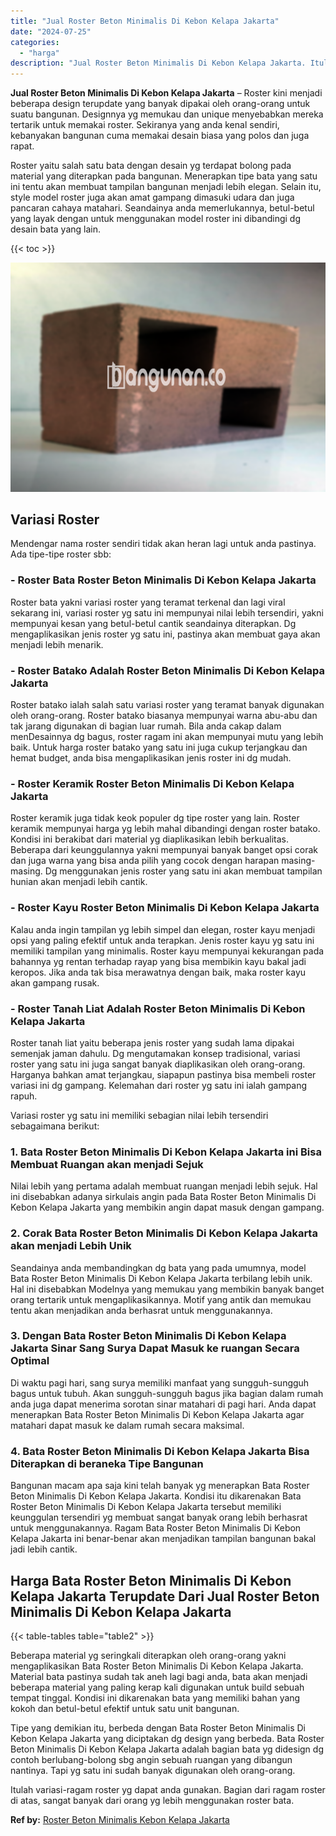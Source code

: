 ```yaml
---
title: "Jual Roster Beton Minimalis Di Kebon Kelapa Jakarta"
date: "2024-07-25"
categories: 
  - "harga"
description: "Jual Roster Beton Minimalis Di Kebon Kelapa Jakarta. Itulah variasi-ragam roster yg dapat anda gunakan. Bagian dari ragam roster di atas, sangat banyak dari..."
---
```


**Jual Roster Beton Minimalis Di Kebon Kelapa Jakarta** – Roster kini menjadi beberapa design terupdate yang banyak dipakai oleh orang-orang untuk suatu bangunan. Designnya yg memukau dan unique menyebabkan mereka tertarik untuk memakai roster. Sekiranya yang anda kenal sendiri, kebanyakan bangunan cuma memakai desain biasa yang polos dan juga rapat.

Roster yaitu salah satu bata dengan desain yg terdapat bolong pada material yang diterapkan pada bangunan. Menerapkan tipe bata yang satu ini tentu akan membuat tampilan bangunan menjadi lebih elegan. Selain itu, style model roster juga akan amat gampang dimasuki udara dan juga pancaran cahaya matahari. Seandainya anda memerlukannya, betul-betul yang layak dengan untuk menggunakan model roster ini dibandingi dg desain bata yang lain.

{{< toc >}}

![Jual Roster Beton Minimalis Di Kebon Kelapa Jakarta](/images/bata-roster-minimalis-29.png)

## Variasi Roster

Mendengar nama roster sendiri tidak akan heran lagi untuk anda pastinya. Ada tipe-tipe roster sbb:

### \- Roster Bata Roster Beton Minimalis Di Kebon Kelapa Jakarta

Roster bata yakni variasi roster yang teramat terkenal dan lagi viral sekarang ini, variasi roster yg satu ini mempunyai nilai lebih tersendiri, yakni mempunyai kesan yang betul-betul cantik seandainya diterapkan. Dg mengaplikasikan jenis roster yg satu ini, pastinya akan membuat gaya akan menjadi lebih menarik.

### \- Roster Batako Adalah Roster Beton Minimalis Di Kebon Kelapa Jakarta

Roster batako ialah salah satu variasi roster yang teramat banyak digunakan oleh orang-orang. Roster batako biasanya mempunyai warna abu-abu dan tak jarang digunakan di bagian luar rumah. Bila anda cakap dalam menDesainnya dg bagus, roster ragam ini akan mempunyai mutu yang lebih baik. Untuk harga roster batako yang satu ini juga cukup terjangkau dan hemat budget, anda bisa mengaplikasikan jenis roster ini dg mudah.

### \- Roster Keramik Roster Beton Minimalis Di Kebon Kelapa Jakarta

Roster keramik juga tidak keok populer dg tipe roster yang lain. Roster keramik mempunyai harga yg lebih mahal dibandingi dengan roster batako. Kondisi ini berakibat dari material yg diaplikasikan lebih berkualitas. Beberapa dari keunggulannya yakni mempunyai banyak banget opsi corak dan juga warna yang bisa anda pilih yang cocok dengan harapan masing-masing. Dg menggunakan jenis roster yang satu ini akan membuat tampilan hunian akan menjadi lebih cantik.

### \- Roster Kayu Roster Beton Minimalis Di Kebon Kelapa Jakarta

Kalau anda ingin tampilan yg lebih simpel dan elegan, roster kayu menjadi opsi yang paling efektif untuk anda terapkan. Jenis roster kayu yg satu ini memiliki tampilan yang minimalis. Roster kayu mempunyai kekurangan pada bahannya yg rentan terhadap rayap yang bisa membikin kayu bakal jadi keropos. Jika anda tak bisa merawatnya dengan baik, maka roster kayu akan gampang rusak.

### \- Roster Tanah Liat Adalah Roster Beton Minimalis Di Kebon Kelapa Jakarta

Roster tanah liat yaitu beberapa jenis roster yang sudah lama dipakai semenjak jaman dahulu. Dg mengutamakan konsep tradisional, variasi roster yang satu ini juga sangat banyak diaplikasikan oleh orang-orang. Harganya bahkan amat terjangkau, siapapun pastinya bisa membeli roster variasi ini dg gampang. Kelemahan dari roster yg satu ini ialah gampang rapuh.

Variasi roster yg satu ini memiliki sebagian nilai lebih tersendiri sebagaimana berikut:

### 1\. Bata Roster Beton Minimalis Di Kebon Kelapa Jakarta ini Bisa Membuat Ruangan akan menjadi Sejuk

Nilai lebih yang pertama adalah membuat ruangan menjadi lebih sejuk. Hal ini disebabkan adanya sirkulais angin pada Bata Roster Beton Minimalis Di Kebon Kelapa Jakarta yang membikin angin dapat masuk dengan gampang.

### 2\. Corak Bata Roster Beton Minimalis Di Kebon Kelapa Jakarta akan menjadi Lebih Unik

Seandainya anda membandingkan dg bata yang pada umumnya, model Bata Roster Beton Minimalis Di Kebon Kelapa Jakarta terbilang lebih unik. Hal ini disebabkan Modelnya yang memukau yang membikin banyak banget orang tertarik untuk mengaplikasikannya. Motif yang antik dan memukau tentu akan menjadikan anda berhasrat untuk menggunakannya.

### 3\. Dengan Bata Roster Beton Minimalis Di Kebon Kelapa Jakarta Sinar Sang Surya Dapat Masuk ke ruangan Secara Optimal

Di waktu pagi hari, sang surya memiliki manfaat yang sungguh-sungguh bagus untuk tubuh. Akan sungguh-sungguh bagus jika bagian dalam rumah anda juga dapat menerima sorotan sinar matahari di pagi hari. Anda dapat menerapkan Bata Roster Beton Minimalis Di Kebon Kelapa Jakarta agar matahari dapat masuk ke dalam rumah secara maksimal.

### 4\. Bata Roster Beton Minimalis Di Kebon Kelapa Jakarta Bisa Diterapkan di beraneka Tipe Bangunan

Bangunan macam apa saja kini telah banyak yg menerapkan Bata Roster Beton Minimalis Di Kebon Kelapa Jakarta. Kondisi itu dikarenakan Bata Roster Beton Minimalis Di Kebon Kelapa Jakarta tersebut memiliki keunggulan tersendiri yg membuat sangat banyak orang lebih berhasrat untuk menggunakannya. Ragam Bata Roster Beton Minimalis Di Kebon Kelapa Jakarta ini benar-benar akan menjadikan tampilan bangunan bakal jadi lebih cantik.

## Harga Bata Roster Beton Minimalis Di Kebon Kelapa Jakarta Terupdate Dari Jual Roster Beton Minimalis Di Kebon Kelapa Jakarta

{{< table-tables table="table2" >}}

Beberapa material yg seringkali diterapkan oleh orang-orang yakni mengaplikasikan Bata Roster Beton Minimalis Di Kebon Kelapa Jakarta. Material bata pastinya sudah tak aneh lagi bagi anda, bata akan menjadi beberapa material yang paling kerap kali digunakan untuk build sebuah tempat tinggal. Kondisi ini dikarenakan bata yang memiliki bahan yang kokoh dan betul-betul efektif untuk satu unit bangunan.

Tipe yang demikian itu, berbeda dengan Bata Roster Beton Minimalis Di Kebon Kelapa Jakarta yang diciptakan dg design yang berbeda. Bata Roster Beton Minimalis Di Kebon Kelapa Jakarta adalah bagian bata yg didesign dg contoh berlubang-bolong sbg angin sebuah ruangan yang dibangun nantinya. Tapi yg satu ini sudah banyak digunakan oleh orang-orang.

Itulah variasi-ragam roster yg dapat anda gunakan. Bagian dari ragam roster di atas, sangat banyak dari orang yg lebih menggunakan roster bata.

**Ref by:** [Roster Beton Minimalis Kebon Kelapa Jakarta](https://id.wikipedia.org/wiki/Roster)
